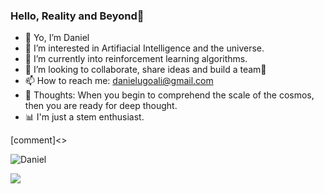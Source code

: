 ### Hello, Reality and Beyond👋

- 📜 Yo, I’m Daniel
- 👀 I’m interested in Artifiacial Intelligence and the universe.
- 🌱 I’m currently into reinforcement learning algorithms.
- 📑 I’m looking to collaborate, share ideas and build a team💪
- 📫 How to reach me: danielugoali@gmail.com 
- 🧠 Thoughts: When you begin to comprehend the scale of the cosmos, then you are ready for deep thought.
- 📊 I'm just a stem enthusiast. <br>

[comment]<> <p> <img align="center" src="https://github-readme-stats.vercel.app/api/top-langs?username=DanielUgoAli&show_icons=true&locale=en" alt="Daniel" /> </p>
<img align="center" src="https://github-readme-stats.vercel.app/api/top-langs/?username=DanielUgoAli&theme=vue-dark&show_icons=true&hide_border=true&layout=compact" /> </p>


<!---
DanielUgoAli/DanielUgoAli is a ✨ special ✨ repository because its `README.md` (this file) appears on your GitHub profile.
You can click the Preview link to take a look at your changes.
--->
